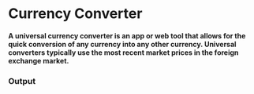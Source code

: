 # Currency Converter
#### A universal currency converter is an app or web tool that allows for the quick conversion of any currency into any other currency. Universal converters typically use the most recent market prices in the foreign exchange market.
### Output
